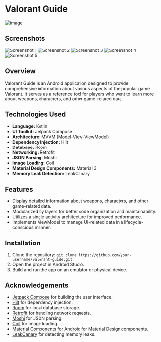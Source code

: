 # Valorant Guide

![image]()
## Screenshots
![Screenshot 1](https://github.com/AhmedKhattab01/valorant-guide/assets/92499066/432c5a76-3b46-4b46-b790-d14250982267)
![Screenshot 2](https://github.com/AhmedKhattab01/valorant-guide/assets/92499066/432c5a76-3b46-4b46-b790-d14250982267)
![Screenshot 3](https://github.com/AhmedKhattab01/valorant-guide/assets/92499066/432c5a76-3b46-4b46-b790-d14250982267)
![Screenshot 4](https://github.com/AhmedKhattab01/valorant-guide/assets/92499066/432c5a76-3b46-4b46-b790-d14250982267)
![Screenshot 5](https://github.com/AhmedKhattab01/valorant-guide/assets/92499066/432c5a76-3b46-4b46-b790-d14250982267)

## Overview
Valorant Guide is an Android application designed to provide comprehensive information about various aspects of the popular game Valorant. It serves as a reference tool for players who want to learn more about weapons, characters, and other game-related data.

## Technologies Used
- **Language:** Kotlin
- **UI Toolkit:** Jetpack Compose
- **Architecture:** MVVM (Model-View-ViewModel)
- **Dependency Injection:** Hilt
- **Database:** Room
- **Networking:** Retrofit
- **JSON Parsing:** Moshi
- **Image Loading:** Coil
- **Material Design Components:** Material 3
- **Memory Leak Detection:** LeakCanary

## Features
- Display detailed information about weapons, characters, and other game-related data.
- Modularized by layers for better code organization and maintainability.
- Utilizes a single activity architecture for improved performance.
- Implements ViewModel to manage UI-related data in a lifecycle-conscious manner.

## Installation
1. Clone the repository: `git clone https://github.com/your-username/valorant-guide.git`
2. Open the project in Android Studio.
3. Build and run the app on an emulator or physical device.

## Acknowledgements
- [Jetpack Compose](https://developer.android.com/jetpack/compose) for building the user interface.
- [Hilt](https://developer.android.com/training/dependency-injection/hilt-android) for dependency injection.
- [Room](https://developer.android.com/topic/libraries/architecture/room) for local database storage.
- [Retrofit](https://square.github.io/retrofit/) for handling network requests.
- [Moshi](https://github.com/square/moshi) for JSON parsing.
- [Coil](https://github.com/coil-kt/coil) for image loading.
- [Material Components for Android](https://material.io/develop/android) for Material Design components.
- [LeakCanary](https://square.github.io/leakcanary/) for detecting memory leaks.

